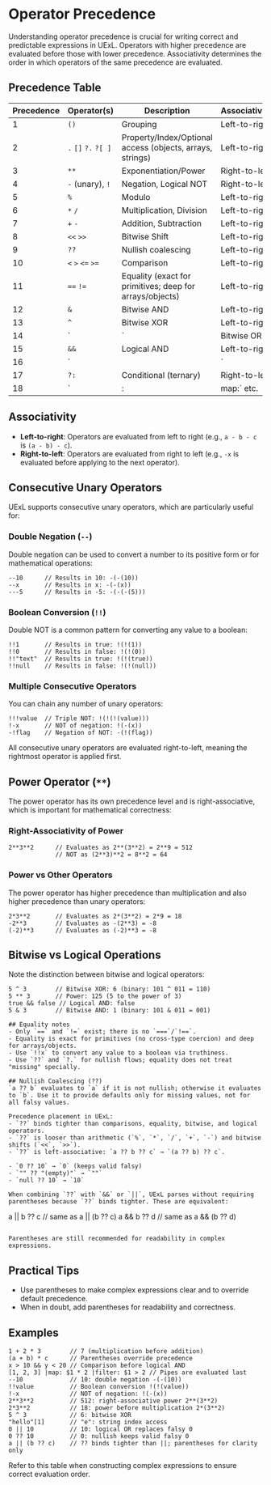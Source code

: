 # Operator Precedence

Understanding operator precedence is crucial for writing correct and predictable expressions in UExL. Operators with higher precedence are evaluated before those with lower precedence. Associativity determines the order in which operators of the same precedence are evaluated.

## Precedence Table
| Precedence | Operator(s) | Description | Associativity |
|------------|-------------|-------------|---------------|
| 1 | `()` | Grouping | Left-to-right |
| 2 | `.` `[]` `?.` `?[ ]` | Property/Index/Optional access (objects, arrays, strings) | Left-to-right |
| 3 | `**` | Exponentiation/Power | Right-to-left |
| 4 | `-` (unary), `!` | Negation, Logical NOT | Right-to-left |
| 5 | `%` | Modulo | Left-to-right |
| 6 | `*` `/` | Multiplication, Division | Left-to-right |
| 7 | `+` `-` | Addition, Subtraction | Left-to-right |
| 8 | `<<` `>>` | Bitwise Shift | Left-to-right |
| 9 | `??` | Nullish coalescing | Left-to-right |
| 10 | `<` `>` `<=` `>=` | Comparison | Left-to-right |
| 11 | `==` `!=` | Equality (exact for primitives; deep for arrays/objects) | Left-to-right |
| 12 | `&` | Bitwise AND | Left-to-right |
| 13 | `^` | Bitwise XOR | Left-to-right |
| 14 | `|` | Bitwise OR | Left-to-right |
| 15 | `&&` | Logical AND | Left-to-right |
| 16 | `||` | Logical OR | Left-to-right |
| 17 | `?:` | Conditional (ternary) | Right-to-left |
| 18 | `|:` `|map:` etc. | Pipe | Left-to-right |

## Associativity
- **Left-to-right**: Operators are evaluated from left to right (e.g., `a - b - c` is `(a - b) - c`).
- **Right-to-left**: Operators are evaluated from right to left (e.g., `-x` is evaluated before applying to the next operator).

## Consecutive Unary Operators
UExL supports consecutive unary operators, which are particularly useful for:

### Double Negation (`--`)
Double negation can be used to convert a number to its positive form or for mathematical operations:
```
--10      // Results in 10: -(-(10))
--x       // Results in x: -(-(x))
---5      // Results in -5: -(-(-(5)))
```

### Boolean Conversion (`!!`)
Double NOT is a common pattern for converting any value to a boolean:
```
!!1       // Results in true: !(!(1))
!!0       // Results in false: !(!(0))
!!"text"  // Results in true: !(!(true))
!!null    // Results in false: !(!(null))
```

### Multiple Consecutive Operators
You can chain any number of unary operators:
```
!!!value  // Triple NOT: !(!(!(value)))
!-x       // NOT of negation: !(-(x))
-!flag    // Negation of NOT: -(!(flag))
```

All consecutive unary operators are evaluated right-to-left, meaning the rightmost operator is applied first.

## Power Operator (`**`)
The power operator has its own precedence level and is right-associative, which is important for mathematical correctness:

### Right-Associativity of Power
```
2**3**2      // Evaluates as 2**(3**2) = 2**9 = 512
             // NOT as (2**3)**2 = 8**2 = 64
```

### Power vs Other Operators
The power operator has higher precedence than multiplication and also higher precedence than unary operators:
```
2*3**2       // Evaluates as 2*(3**2) = 2*9 = 18
-2**3        // Evaluates as -(2**3) = -8
(-2)**3      // Evaluates as (-2)**3 = -8
```

## Bitwise vs Logical Operations
Note the distinction between bitwise and logical operators:
```
5 ^ 3        // Bitwise XOR: 6 (binary: 101 ^ 011 = 110)
5 ** 3       // Power: 125 (5 to the power of 3)
true && false // Logical AND: false
5 & 3        // Bitwise AND: 1 (binary: 101 & 011 = 001)

## Equality notes
- Only `==` and `!=` exist; there is no `===`/`!==`.
- Equality is exact for primitives (no cross-type coercion) and deep for arrays/objects.
- Use `!!x` to convert any value to a boolean via truthiness.
- Use `??` and `?.` for nullish flows; equality does not treat "missing" specially.

## Nullish Coalescing (??)
`a ?? b` evaluates to `a` if it is not nullish; otherwise it evaluates to `b`. Use it to provide defaults only for missing values, not for all falsy values.

Precedence placement in UExL:
- `??` binds tighter than comparisons, equality, bitwise, and logical operators.
- `??` is looser than arithmetic (`%`, `*`, `/`, `+`, `-`) and bitwise shifts (`<<`, `>>`).
- `??` is left-associative: `a ?? b ?? c` → `(a ?? b) ?? c`.

- `0 ?? 10` → `0` (keeps valid falsy)
- `"" ?? "(empty)"` → `""`
- `null ?? 10` → `10`

When combining `??` with `&&` or `||`, UExL parses without requiring parentheses because `??` binds tighter. These are equivalent:

```
a || b ?? c   // same as a || (b ?? c)
a && b ?? d   // same as a && (b ?? d)
```

Parentheses are still recommended for readability in complex expressions.
```

## Practical Tips
- Use parentheses to make complex expressions clear and to override default precedence.
- When in doubt, add parentheses for readability and correctness.

## Examples
```
1 + 2 * 3        // 7 (multiplication before addition)
(a + b) * c      // Parentheses override precedence
x > 10 && y < 20 // Comparison before logical AND
[1, 2, 3] |map: $1 * 2 |filter: $1 > 2 // Pipes are evaluated last
--10             // 10: double negation -(-(10))
!!value          // Boolean conversion !(!(value))
!-x              // NOT of negation: !(-(x))
2**3**2          // 512: right-associative power 2**(3**2)
2*3**2           // 18: power before multiplication 2*(3**2)
5 ^ 3            // 6: bitwise XOR
"hello"[1]       // "e": string index access
0 || 10          // 10: logical OR replaces falsy 0
0 ?? 10          // 0: nullish keeps valid falsy 0
a || (b ?? c)    // ?? binds tighter than ||; parentheses for clarity only
```

Refer to this table when constructing complex expressions to ensure correct evaluation order.